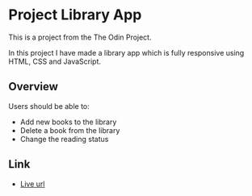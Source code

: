 # Project Library App

This is a project from the The Odin Project.

In this project I have made a library app which is fully responsive using HTML, CSS and JavaScript.

## Overview

Users should be able to:

- Add new books to the library
- Delete a book from the library
- Change the reading status

## Link

- [Live url]()